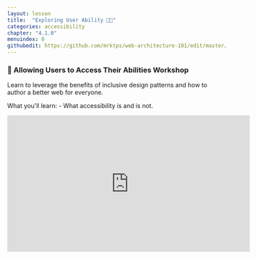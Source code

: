 ```yaml
---
layout: lesson
title:  "Exploring User Ability 💪😃"
categories: accessibility 
chapter: "4.1.0"
menuindex: 0
githubedit: https://github.com/mrktps/web-architecture-101/edit/master/_unit_4/exploring-user-ability.markdown
---
```


### 📼 Allowing Users to Access Their Abilities&nbsp;Workshop
Learn to leverage the benefits of inclusive design patterns and how to author a better web for everyone.

What you'll learn: - What accessibility is and is not.

<iframe width="560" height="315" src="https://www.youtube.com/embed/JBiB_vUaxlI" frameborder="0" allowfullscreen="true"></iframe>

